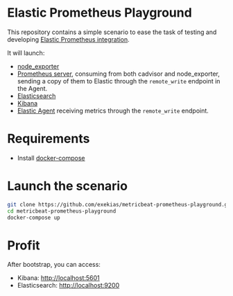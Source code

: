 # Elastic Prometheus Playground

This repository contains a simple scenario to ease the task of testing and developing [Elastic Prometheus integration](https://www.elastic.co/guide/en/beats/metricbeat/master/metricbeat-module-prometheus.html).

It will launch:

- [node_exporter](https://github.com/prometheus/node_exporter)
- [Prometheus server](https://github.com/prometheus/prometheus), consuming from both cadvisor and node_exporter, sending a copy of them to Elastic through the `remote_write` endpoint in the Agent.
- [Elasticsearch](https://www.elastic.co/products/elasticsearch)
- [Kibana](https://www.elastic.co/products/kibana)
- [Elastic Agent](https://www.elastic.co/guide/en/ingest-management/current/run-elastic-agent.html) receiving metrics through the `remote_write` endpoint.


# Requirements

 - Install [docker-compose](https://docs.docker.com/compose/install/)

# Launch the scenario

```bash
git clone https://github.com/exekias/metricbeat-prometheus-playground.git
cd metricbeat-prometheus-playground
docker-compose up
```

# Profit

After bootstrap, you can access:

- Kibana: [http://localhost:5601](http://localhost:5601)
- Elasticsearch: [http://localhost:9200](http://localhost:9200)
